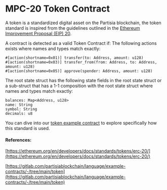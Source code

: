 # MPC-20 Token Contract

A token is a standardized digital asset on the Partisia blockchain, the token standard is inspired from the guidelines outlined in the [Ethereum Improvement Proposal (EIP) 20](https://eips.ethereum.org/EIPS/eip-20).

A contract is detected as a valid Token Contract if:
The following actions exists where names and types match exactly:
```
#[action(shortname=0x01)] transfer(to: Address, amount: u128)
#[action(shortname=0x03)] transfer_from(from: Address, to: Address, amount: u128)
#[action(shortname=0x05)] approve(spender: Address, amount: u128)
```

The root state struct has the following state fields in the root state struct or a sub-struct that has a 1-1 composition with the root state struct where names and types match exactly:
```
balances: Map<Address, u128>
name: String
symbol: String
decimals: u8
```

You can dive into our [token example contract](https://gitlab.com/partisiablockchain/language/example-contracts/-/tree/main/token) to explore specifically how this standard is used.

#### References:
[https://ethereum.org/en/developers/docs/standards/tokens/erc-20/](https://ethereum.org/en/developers/docs/standards/tokens/erc-20/)

[https://gitlab.com/partisiablockchain/language/example-contracts/-/tree/main/token](https://gitlab.com/partisiablockchain/language/example-contracts/-/tree/main/token)

